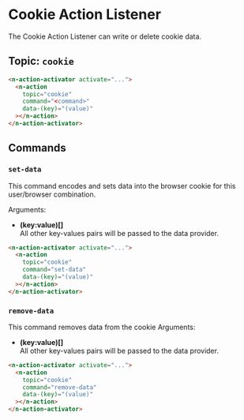# Cookie Action Listener

The Cookie Action Listener can write or delete cookie data.

## Topic: `cookie`

```html
<n-action-activator activate="...">
  <n-action
    topic="cookie"
    command="<command>"
    data-(key)="(value)"
  ></n-action>
</n-action-activator>
```

## Commands

### `set-data`

This command encodes and sets data into the browser cookie for this user/browser combination.

Arguments:

- **(key:value)[]**\
  All other key-values pairs will be passed to the data provider.

```html
<n-action-activator activate="...">
  <n-action
    topic="cookie"
    command="set-data"
    data-(key)="(value)"
  ></n-action>
</n-action-activator>
```

### `remove-data`

This command removes data from the cookie
Arguments:

- **(key:value)[]**\
  All other key-values pairs will be passed to the data provider.

```html
<n-action-activator activate="...">
  <n-action
    topic="cookie"
    command="remove-data"
    data-(key)="(value)"
  ></n-action>
</n-action-activator>
```
